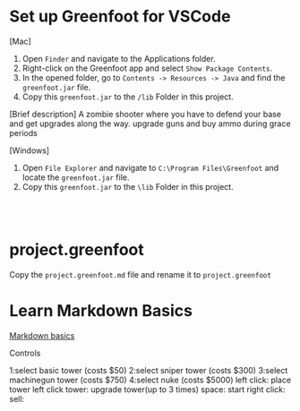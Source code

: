 # Set up Greenfoot for VSCode

[Mac]
1. Open `Finder` and navigate to the Applications folder.
2. Right-click on the Greenfoot app and select `Show Package Contents`.
3. In the opened folder, go to `Contents -> Resources -> Java` and find the `greenfoot.jar` file.
4. Copy this `greenfoot.jar` to the `/lib` Folder in this project.

[Brief description]
A zombie shooter where you have to defend your base and get upgrades along the way. upgrade guns and buy ammo during grace periods 

[Windows]
1. Open `File Explorer` and navigate to `C:\Program Files\Greenfoot` and locate the `greenfoot.jar` file.
2. Copy this `greenfoot.jar` to the `\lib` Folder in this project.

<br>
<br>

# project.greenfoot
Copy the `project.greenfoot.md` file and rename it to `project.greenfoot`

# Learn Markdown Basics
[Markdown basics](https://www.markdownguide.org/getting-started/)


Controls

1:select basic tower (costs $50)
2:select sniper tower (costs $300) 
3:select machinegun tower (costs $750)
4:select nuke (costs $5000)
left click: place tower
left click tower: upgrade tower(up to 3 times) 
space: start
right click: sell: